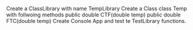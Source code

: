 Create a ClassLibrary with name TempLibrary
Create a Class class Temp with follwoing methods
 public double CTF(double temp)
 public double FTC(double temp)
 Create Console App and test te TestLibrary functions.
